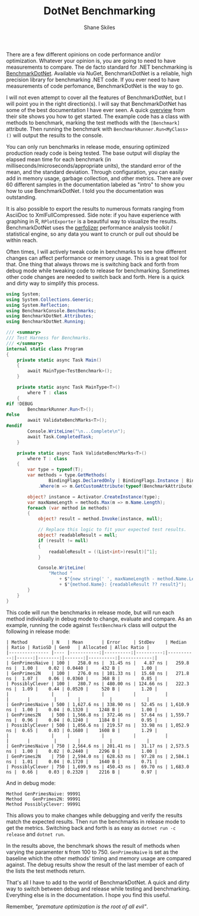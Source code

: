 ﻿---
layout: post
author: Shane Skiles
title: DotNet Benchmarking
tags: [dotnet, benchmarking, benchmarkdotnet, c#]
---

There are a few different opinions on code performance and/or optimization. 
Whatever your opinion is, you are going to need to have measurements to compare.
The de facto standard for .NET benchmarking is 
<a href="https://benchmarkdotnet.org/">BenchmarkDotNet</a>. Available via NuGet,
BenchmarkDotNet is a reliable, high precision library for benchmarking .NET code. 
If you ever need to have measurements of code perfomance, BenchmarkDotNet is the way to go.

I will not even attempt to cover all the features of BenchmarkDotNet, but I will 
point you in the right direction(s). I will say that BenchmarkDotNet has some of 
the best documentation I have ever seen. A quick 
<a href="https://benchmarkdotnet.org/articles/overview.html">overview</a> from their 
site shows you how to get started. The example code has a class with methods to 
benchmark, marking the test methods with the `[Benchmark]` attribute. Then
running the benchmark with `BenchmarkRunner.Run<MyClass>()` will output the results 
to the console.

You can only run benchmarks in release mode, ensuring optimized production ready code 
is being tested. The base output will display the elapsed mean time for each 
benchmark (in milliseconds/microseconds/appropriate units), the standard error 
of the mean, and the standard deviation. Through configuration, you can easily add in
memory usage, garbage collection, and other metrics. There are over 60 different 
samples in the documentation labeled as "intro" to show you how to use BenchmarkDotNet.
I told you the documentation was outstanding.

It is also possible to export the results to numerous formats ranging from 
AsciiDoc to XmlFullCompressed. Side note: if you have experience with graphing in R, 
`RPlotExporter` is a beautiful way to visualize the results. BenchmarkDotNet uses
the <a href="https://github.com/AndreyAkinshin/perfolizer">perfolizer</a> 
performance analysis toolkit / statistical engine, so any data you want to crunch
or pull out should be within reach.

Often times, I will actively tweak code in benchmarks to see how different changes can 
affect performance or memory usage. This is a great tool for that. One thing that
always throws me is switching back and forth from debug mode while tweaking code 
to release for benchmarking. Sometimes other code changes are needed to switch 
back and forth. Here is a quick and dirty way to simplify this process.

```csharp
using System;
using System.Collections.Generic;
using System.Reflection;
using BenchmarkConsole.Benchmarks;
using BenchmarkDotNet.Attributes;
using BenchmarkDotNet.Running;

/// <summary>
/// Test Harness for Benchmarks.
/// </summary>
internal static class Program
{
    private static async Task Main()
    {
        await MainType<TestBenchmark>();
    }

    private static async Task MainType<T>()
        where T : class
    {
#if !DEBUG
        BenchmarkRunner.Run<T>();
#else
        await ValidateBenchMarks<T>();
#endif
        Console.WriteLine("\n...Complete\n");
        await Task.CompletedTask;
    }

    private static async Task ValidateBenchMarks<T>()
        where T : class
    {
        var type = typeof(T);
        var methods = type.GetMethods(
                BindingFlags.DeclaredOnly | BindingFlags.Instance | BindingFlags.Public)
            .Where(m => m.GetCustomAttribute(typeof(BenchmarkAttribute)) != null);

        object? instance = Activator.CreateInstance(type);
        var maxNameLength = methods.Max(m => m.Name.Length);
        foreach (var method in methods)
        {
            object? result = method.Invoke(instance, null);

            // Replace this logic to fit your expected test results.
            object? readableResult = null;
            if (result != null)
            {
                readableResult = ((List<int>)result)[^1];
            }

            Console.WriteLine(
                "Method "
                    + $"{new string(' ', maxNameLength - method.Name.Length)}"
                    + $"{method.Name}: {readableResult ?? result}");
        }
    }
}
```
This code will run the benchmarks in release mode, but will run each method 
individually in debug mode to change, evaluate and compare. As an example, running 
the code against `TestBenchmark` class will output the following in release mode:
```
| Method         | N   | Mean       | Error     | StdDev    | Median     | Ratio | RatioSD | Gen0   | Allocated | Alloc Ratio |
|--------------- |---- |-----------:|----------:|----------:|-----------:|------:|--------:|-------:|----------:|------------:|
| GenPrimesNaive | 100 |   258.0 ns |  31.45 ns |   4.87 ns |   259.8 ns |  1.00 |    0.02 | 0.0440 |     432 B |        1.00 |
| GenPrimes2N    | 100 |   276.0 ns | 101.33 ns |  15.68 ns |   271.8 ns |  1.07 |    0.06 | 0.0360 |     368 B |        0.85 |
| PossiblyClever | 100 |   280.7 ns | 480.00 ns | 124.66 ns |   222.3 ns |  1.09 |    0.44 | 0.0520 |     520 B |        1.20 |
|                |     |            |           |           |            |       |         |        |           |             |
| GenPrimesNaive | 500 | 1,627.6 ns | 338.90 ns |  52.45 ns | 1,610.9 ns |  1.00 |    0.04 | 0.1320 |    1248 B |        1.00 |
| GenPrimes2N    | 500 | 1,566.8 ns | 372.46 ns |  57.64 ns | 1,559.7 ns |  0.96 |    0.04 | 0.1240 |    1184 B |        0.95 |
| PossiblyClever | 500 | 1,056.6 ns | 219.57 ns |  33.98 ns | 1,052.9 ns |  0.65 |    0.03 | 0.1680 |    1608 B |        1.29 |
|                |     |            |           |           |            |       |         |        |           |             |
| GenPrimesNaive | 750 | 2,564.6 ns | 201.41 ns |  31.17 ns | 2,573.5 ns |  1.00 |    0.02 | 0.2440 |    2296 B |        1.00 |
| GenPrimes2N    | 750 | 2,594.0 ns | 628.63 ns |  97.28 ns | 2,584.1 ns |  1.01 |    0.04 | 0.1720 |    1640 B |        0.71 |
| PossiblyClever | 750 | 1,699.9 ns | 450.43 ns |  69.70 ns | 1,683.0 ns |  0.66 |    0.03 | 0.2320 |    2216 B |        0.97 |
```
And in debug mode:
```
Method GenPrimesNaive: 99991
Method    GenPrimes2N: 99991
Method PossiblyClever: 99991
```
This allows you to make changes while debugging and verify the results match
the expected results. Then run the benchmarks in release mode to get the metrics.
Switching back and forth is as easy as `dotnet run -c release` and `dotnet run`.

In the results above, the benchmark shows the result of methods when varying the 
paramenter `N` from 100 to 750. `GenPrimesNaive` is set as the baseline which the
other methods' timing and memory usage are compared against. The debug results show
the result of the last member of each of the lists the test methods return. 

That's all I have to add to the world of BenchmarkDotNet. A quick and dirty way to
switch between debug and release while testing and benchmarking. Everything else
is in the documentation. I hope you find this useful.

Remember, *"premature optimization is the root of all evil"*.